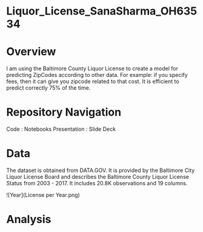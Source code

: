 # Liquor_License_SanaSharma_OH63534
# Overview
I am using the Baltimore County Liquor License to create a model for predicting ZipCodes according to other data. For example: if you specify fees, then it can give you zipcode related to that cost. It is efficient to predict correctly 75% of the time.
# Repository Navigation
Code               : Notebooks
Presentation       : Slide Deck
# Data
The dataset is obtained from DATA.GOV. It is provided by the Baltimore City Liquor License Board and describes the Baltimore County Liquor License Status from 2003 - 2017. It includes 20.8K observations and 19 columns. 

![Year](License per Year.png)
# Analysis
 
